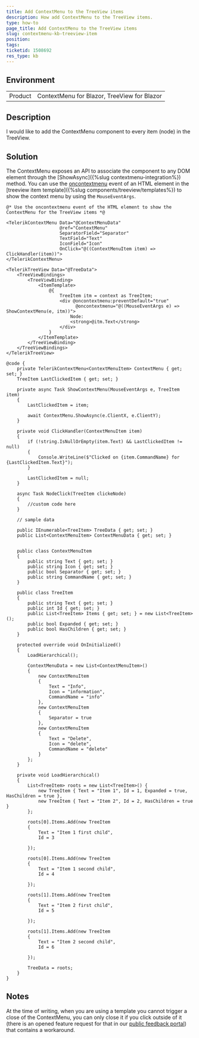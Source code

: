 ```yaml
---
title: Add ContextMenu to the TreeView items
description: How add ContextMenu to the TreeView items.
type: how-to
page_title: Add ContextMenu to the TreeView items
slug: contextmenu-kb-treeview-item
position: 
tags: 
ticketid: 1508692
res_type: kb
---
```


## Environment
<table>
	<tbody>
		<tr>
			<td>Product</td>
			<td>ContextMenu for Blazor, TreeView for Blazor</td>
		</tr>
	</tbody>
</table>


## Description

I would like to add the ContextMenu component to every item (node) in the TreeView.

## Solution

The ContextMenu exposes an API to associate the component to any DOM element through the [ShowAsync]({%slug contextmenu-integration%}) method. You can use the [oncontextmenu](https://developer.mozilla.org/en-US/docs/Web/API/GlobalEventHandlers/oncontextmenu) event of an HTML element in the [treeview item template]({%slug components/treeview/templates%}) to show the context menu by using the `MouseEventArgs`. 



````CSHTML
@* Use the oncontextmenu event of the HTML element to show the ContextMenu for the TreeView items *@

<TelerikContextMenu Data="@ContextMenuData"
                    @ref="ContextMenu"
                    SeparatorField="Separator"
                    TextField="Text"
                    IconField="Icon"
                    OnClick="@((ContextMenuItem item) => ClickHandler(item))">
</TelerikContextMenu>

<TelerikTreeView Data="@TreeData">
    <TreeViewBindings>
        <TreeViewBinding>
            <ItemTemplate>
                @{
                    TreeItem itm = context as TreeItem;
                    <div @oncontextmenu:preventDefault="true"
                          @oncontextmenu="@((MouseEventArgs e) => ShowContextMenu(e, itm))">
                        Node:
                        <strong>@itm.Text</strong>
                    </div>
                }
            </ItemTemplate>
        </TreeViewBinding>
    </TreeViewBindings>
</TelerikTreeView>

@code {
    private TelerikContextMenu<ContextMenuItem> ContextMenu { get; set; }
    TreeItem LastClickedItem { get; set; }

    private async Task ShowContextMenu(MouseEventArgs e, TreeItem item)
    {
        LastClickedItem = item;

        await ContextMenu.ShowAsync(e.ClientX, e.ClientY);
    }

    private void ClickHandler(ContextMenuItem item)
    {
        if (!string.IsNullOrEmpty(item.Text) && LastClickedItem != null)
        {
            Console.WriteLine($"Clicked on {item.CommandName} for {LastClickedItem.Text}");
        }

        LastClickedItem = null;
    }

    async Task NodeClick(TreeItem clickeNode)
    {
        //custom code here
    }

    // sample data

    public IEnumerable<TreeItem> TreeData { get; set; }
    public List<ContextMenuItem> ContextMenuData { get; set; }


    public class ContextMenuItem
    {
        public string Text { get; set; }
        public string Icon { get; set; }
        public bool Separator { get; set; }
        public string CommandName { get; set; }
    }

    public class TreeItem
    {
        public string Text { get; set; }
        public int Id { get; set; }
        public List<TreeItem> Items { get; set; } = new List<TreeItem>();
        public bool Expanded { get; set; }
        public bool HasChildren { get; set; }
    }

    protected override void OnInitialized()
    {
        LoadHierarchical();

        ContextMenuData = new List<ContextMenuItem>()
        {
            new ContextMenuItem
            {
                Text = "Info",
                Icon = "information",
                CommandName = "info"
            },
            new ContextMenuItem
            {
                Separator = true
            },
            new ContextMenuItem
            {
                Text = "Delete",
                Icon = "delete",
                CommandName = "delete"
            }
        };
    }

    private void LoadHierarchical()
    {
        List<TreeItem> roots = new List<TreeItem>() {
            new TreeItem { Text = "Item 1", Id = 1, Expanded = true, HasChildren = true },
            new TreeItem { Text = "Item 2", Id = 2, HasChildren = true }
        };

        roots[0].Items.Add(new TreeItem
        {
            Text = "Item 1 first child",
            Id = 3

        });

        roots[0].Items.Add(new TreeItem
        {
            Text = "Item 1 second child",
            Id = 4

        });

        roots[1].Items.Add(new TreeItem
        {
            Text = "Item 2 first child",
            Id = 5

        });

        roots[1].Items.Add(new TreeItem
        {
            Text = "Item 2 second child",
            Id = 6

        });

        TreeData = roots;
    }
}
````

## Notes

At the time of writing, when you are using a template you cannot trigger a close of the ContextMenu, you can only close it if you click outside of it (there is an opened feature request for that in our [public feedback portal](https://feedback.telerik.com/blazor/1497622-add-hide-and-or-hideasync-method-to-contextmenu)) that contains a workaround.